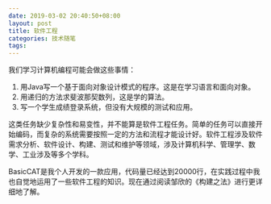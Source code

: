 ```yaml
---
date: 2019-03-02 20:40:50+08:00
layout: post
title: 软件工程
categories: 技术随笔
tags: 
---
```


我们学习计算机编程可能会做这些事情：

1. 用Java写一个基于面向对象设计模式的程序。这是在学习语言和面向对象。
2. 用递归的方法求斐波那契数列，这是学的算法。
3. 写一个学生成绩登录系统，但没有大规模的测试和应用。

这类任务缺少复杂性和易变性，并不能算是软件工程任务。简单的任务可以直接开始编码，而复杂的系统需要按照一定的方法和流程才能设计好。软件工程涉及软件需求分析、软件设计、构建、测试和维护等领域，涉及计算机科学、管理学、数学、工业涉及等多个学科。

BasicCAT是我个人开发的一款应用，代码量已经达到20000行，在实践过程中我也自觉地运用了一些软件工程的知识。现在通过阅读邹欣的《构建之法》进行更详细地了解。

